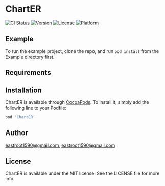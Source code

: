 # ChartER

[![CI Status](https://img.shields.io/travis/eastroot1590@gmail.com/ChartER.svg?style=flat)](https://travis-ci.org/eastroot1590@gmail.com/ChartER)
[![Version](https://img.shields.io/cocoapods/v/ChartER.svg?style=flat)](https://cocoapods.org/pods/ChartER)
[![License](https://img.shields.io/cocoapods/l/ChartER.svg?style=flat)](https://cocoapods.org/pods/ChartER)
[![Platform](https://img.shields.io/cocoapods/p/ChartER.svg?style=flat)](https://cocoapods.org/pods/ChartER)

## Example

To run the example project, clone the repo, and run `pod install` from the Example directory first.

## Requirements

## Installation

ChartER is available through [CocoaPods](https://cocoapods.org). To install
it, simply add the following line to your Podfile:

```ruby
pod 'ChartER'
```

## Author

eastroot1590@gmail.com, eastroot1590@gmail.com

## License

ChartER is available under the MIT license. See the LICENSE file for more info.
